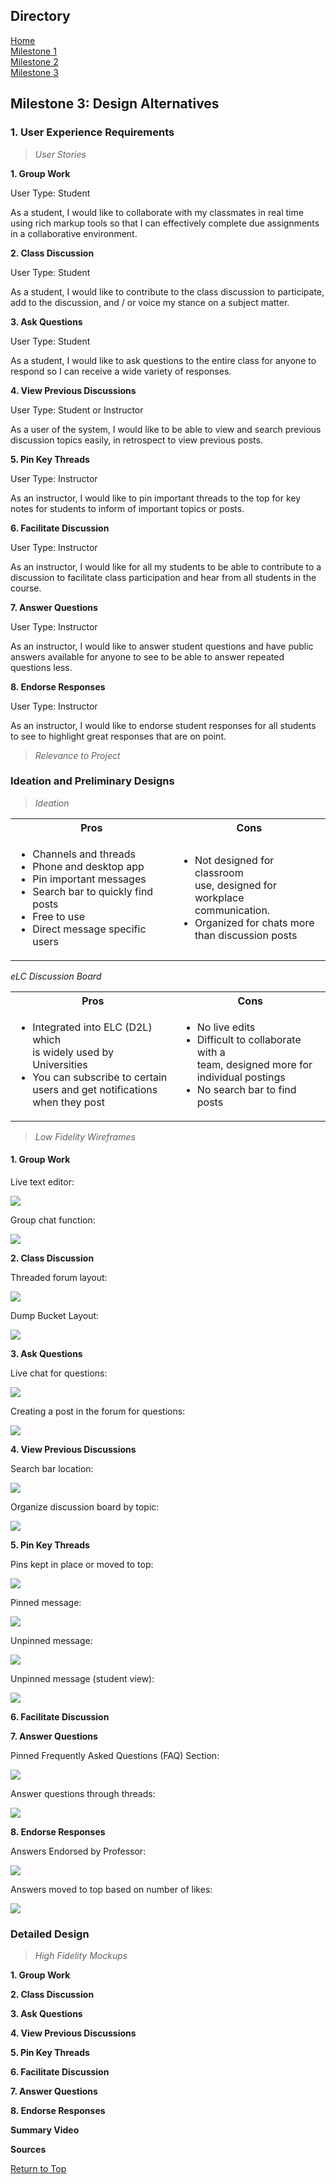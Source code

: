 ## Directory
[Home](index.md)<br>
[Milestone 1](milestone1.md)<br>
[Milestone 2](ms2.md)<br>
[Milestone 3](3-mile.md)<br>

## Milestone 3: Design Alternatives         

### __1. User Experience Requirements__

> *User Stories*

**1. Group Work**

User Type: Student

As a student, I would like to collaborate with my classmates in real time using rich markup tools so that I can effectively complete due assignments in a collaborative environment.

**2. Class Discussion**

User Type: Student

As a student, I would like to contribute to the class discussion to participate, add to the discussion, and / or voice my stance on a subject matter.

**3. Ask Questions**

User Type: Student

As a student, I would like to ask questions to the entire class for anyone to respond so I can receive a wide variety of responses.

**4. View Previous Discussions**

User Type: Student or Instructor

As a user of the system, I would like to be able to view and search previous discussion topics easily, in retrospect to view previous posts. 

**5. Pin Key Threads**

User Type: Instructor

As an instructor, I would like to pin important threads to the top for key notes for students to inform of important topics or posts.

**6. Facilitate Discussion**

User Type: Instructor

As an instructor, I would like for all my students to be able to contribute to a discussion to facilitate class participation and hear from all students in the course.

**7. Answer Questions**

User Type: Instructor

As an instructor, I would like to answer student questions and have public answers available for anyone to see to be able to answer repeated questions less.

**8. Endorse Responses**

User Type: Instructor

As an instructor, I would like to endorse student responses for all students to see to highlight great responses that are on point.

> *Relevance to Project*



### __Ideation and Preliminary Designs__
> *Ideation*


<table>
  <tr>
    <th>Pros</th>
    <th>Cons</th>
  </tr>
  <tr>
    <td><ul>
        <li>Channels and threads</li>
        <li>Phone and desktop app</li>
        <li>Pin important messages</li>
        <li>Search bar to quickly find posts</li>
        <li>Free to use</li>
        <li>Direct message specific users</li>
    </ul></td>
    <td><ul>
        <li>Not designed for classroom <br>use, designed for workplace <br>communication.</li>
        <li>Organized for chats more <br>than discussion posts</li>   
    </ul></td>
  </tr>
</table>

*eLC Discussion Board*

<table>
  <tr>
    <th>Pros</th>
    <th>Cons</th>
  </tr>
  <tr>
    <td><ul>
        <li>Integrated into ELC (D2L) which <br>is widely used by Universities </li>
        <li>You can subscribe to certain <br>users and get notifications<br>when they post </li>
    </ul></td>
    <td><ul>
        <li>No live edits</li>
        <li>Difficult to collaborate with a<br>team, designed more for<br>individual postings</li>
        <li>No search bar to find posts</li>
    </ul></td>
  </tr>
</table>

> *Low Fidelity Wireframes*

#### **1. Group Work**

Live text editor:

<img src="photos/livedoc.jpg">

Group chat function:

<img src="photos/discord.jpg">

**2. Class Discussion**

Threaded forum layout:

<img src="photos/piazza.jpg">

Dump Bucket Layout:

<img src="photos/dump.jpg">

**3. Ask Questions**

Live chat for questions:

<img src="photos/livequestions.jpg">

Creating a post in the forum for questions:

<img src="photos/createpost.jpg">

**4. View Previous Discussions**

Search bar location:

<img src="photos/sbs.jpg">

Organize discussion board by topic:

<img src="photos/ddm.jpg">

**5. Pin Key Threads**

Pins kept in place or moved to top:

<img src="photos/pinnedopt.jpg">

Pinned message:

<img src="photos/pinned.jpg">

Unpinned message:

<img src="photos/unpinned.jpg">

Unpinned message (student view):

<img src="photos/unpinned-student-view.jpg">

**6. Facilitate Discussion**


**7. Answer Questions**

Pinned Frequently Asked Questions (FAQ) Section:

<img src="photos/FAQ.jpg">

Answer questions through threads:

<img src="photos/answer-threads.jpg">

**8. Endorse Responses**

Answers Endorsed by Professor:

<img src="photos/profendorsed.jpg">

Answers moved to top based on number of likes:

<img src="photos/likes.jpg">

### __Detailed Design__
> *High Fidelity Mockups*

**1. Group Work**

**2. Class Discussion**

**3. Ask Questions**

**4. View Previous Discussions**

**5. Pin Key Threads**

**6. Facilitate Discussion**

**7. Answer Questions**

**8. Endorse Responses**


__Summary Video__


__Sources__


[Return to Top](#directory)
